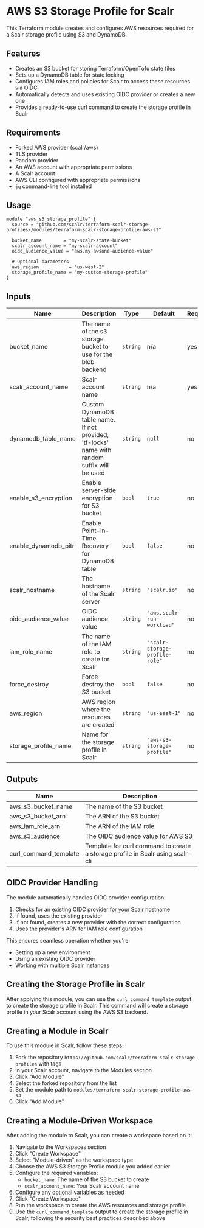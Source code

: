 # AWS S3 Storage Profile for Scalr

This Terraform module creates and configures AWS resources required for a Scalr storage profile using S3 and DynamoDB.


## Features

- Creates an S3 bucket for storing Terraform/OpenTofu state files
- Sets up a DynamoDB table for state locking
- Configures IAM roles and policies for Scalr to access these resources via OIDC
- Automatically detects and uses existing OIDC provider or creates a new one
- Provides a ready-to-use curl command to create the storage profile in Scalr

## Requirements

- Forked AWS provider (scalr/aws)
- TLS provider
- Random provider
- An AWS account with appropriate permissions
- A Scalr account
- AWS CLI configured with appropriate permissions
- `jq` command-line tool installed

## Usage

```hcl
module "aws_s3_storage_profile" {
  source = "github.com/scalr/terraform-scalr-storage-profiles//modules/terraform-scalr-storage-profile-aws-s3"

  bucket_name        = "my-scalr-state-bucket"
  scalr_account_name = "my-scalr-account"
  oidc_audience_value = "aws.my-awsone-audience-value"

  # Optional parameters
  aws_region           = "us-west-2"
  storage_profile_name = "my-custom-storage-profile"
}
```

## Inputs

| Name                 | Description                                                                                                                                                                  | Type     | Default                        | Required |
|----------------------|------------------------------------------------------------------------------------------------------------------------------------------------------------------------------|----------|--------------------------------|----------|
| bucket_name          | The name of the s3 storage bucket to use for the blob backend                                                                                                                | `string` | n/a                            | yes      |
| scalr_account_name   | Scalr account name                                                                                                                                                           | `string` | n/a                            | yes      |
| dynamodb_table_name  | Custom DynamoDB table name. If not provided, 'tf-locks' name with random suffix will be used                                                                                 | `string` | `null`                         | no       |
| enable_s3_encryption | Enable server-side encryption for S3 bucket                                                                                                                                  | `bool`   | `true`                         | no       |
| enable_dynamodb_pitr | Enable Point-in-Time Recovery for DynamoDB table                                                                                                                             | `bool`   | `false`                        | no       |
| scalr_hostname       | The hostname of the Scalr server                                                                                                                                             | `string` | `"scalr.io"`                   | no       |
| oidc_audience_value  | OIDC audience value                                                                                                                                                          | `string` | `"aws.scalr-run-workload"`     | no       |
| iam_role_name        | The name of the IAM role to create for Scalr                                                                                                                                 | `string` | `"scalr-storage-profile-role"` | no       |
| force_destroy        | Force destroy the S3 bucket                                                                                                                                                  | `bool`   | `false`                        | no       |
| aws_region           | AWS region where the resources are created                                                                                                                                   | `string` | `"us-east-1"`                  | no       |
| storage_profile_name | Name for the storage profile in Scalr                                                                                                                                        | `string` | `"aws-s3-storage-profile"`     | no       |

## Outputs

| Name                  | Description                                                                     |
|-----------------------|---------------------------------------------------------------------------------|
| aws_s3_bucket_name    | The name of the S3 bucket                                                       |
| aws_s3_bucket_arn     | The ARN of the S3 bucket                                                        |
| aws_iam_role_arn      | The ARN of the IAM role                                                         |
| aws_s3_audience       | The OIDC audience value for AWS S3                                              |
| curl_command_template | Template for curl command to create a storage profile in Scalr using  scalr-cli |

## OIDC Provider Handling

The module automatically handles OIDC provider configuration:

1. Checks for an existing OIDC provider for your Scalr hostname
2. If found, uses the existing provider
3. If not found, creates a new provider with the correct configuration
4. Uses the provider's ARN for IAM role configuration

This ensures seamless operation whether you're:
- Setting up a new environment
- Using an existing OIDC provider
- Working with multiple Scalr instances

## Creating the Storage Profile in Scalr

After applying this module, you can use the `curl_command_template` output to create the storage profile in Scalr. This command will create a storage profile in your Scalr account using the AWS S3 backend.


## Creating a Module in Scalr

To use this module in Scalr, follow these steps:
1. Fork the repository `https://github.com/scalr/terraform-scalr-storage-profiles` with tags
2. In your Scalr account, navigate to the Modules section
3. Click "Add Module"
4. Select the forked repository from the list
5. Set the module path to `modules/terraform-scalr-storage-profile-aws-s3`
6. Click "Add Module"

## Creating a Module-Driven Workspace

After adding the module to Scalr, you can create a workspace based on it:

1. Navigate to the Workspaces section
2. Click "Create Workspace"
3. Select "Module-driven" as the workspace type
4. Choose the AWS S3 Storage Profile module you added earlier
5. Configure the required variables:
   - `bucket_name`: The name of the S3 bucket to create
   - `scalr_account_name`: Your Scalr account name
6. Configure any optional variables as needed
7. Click "Create Workspace"
8. Run the workspace to create the AWS resources and storage profile
9. Use the `curl_command_template` output to create the storage profile in Scalr, following the security best practices described above
